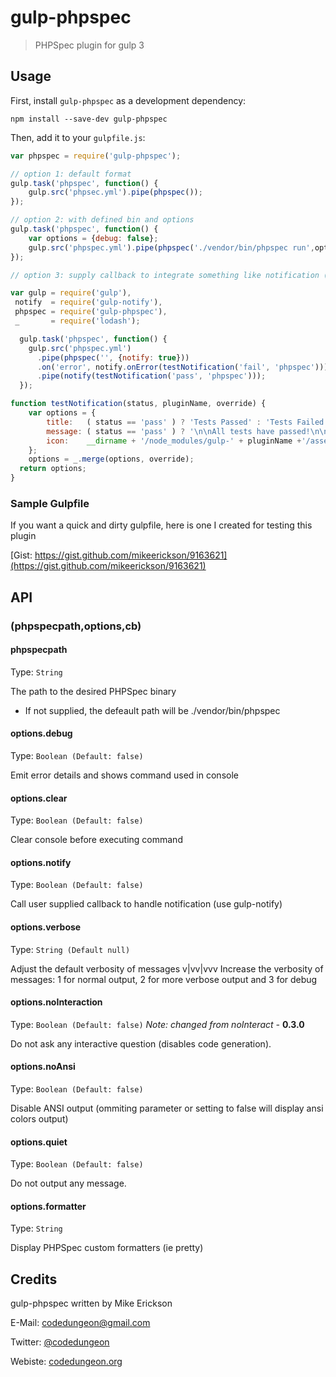 # gulp-phpspec
> PHPSpec plugin for gulp 3

## Usage

First, install `gulp-phpspec` as a development dependency:

```shell
npm install --save-dev gulp-phpspec
```

Then, add it to your `gulpfile.js`:

```javascript
var phpspec = require('gulp-phpspec');

// option 1: default format
gulp.task('phpspec', function() {
	gulp.src('phpsec.yml').pipe(phpspec());
});

// option 2: with defined bin and options
gulp.task('phpspec', function() {
	var options = {debug: false};
	gulp.src('phpspec.yml').pipe(phpspec('./vendor/bin/phpspec run',options));
});

// option 3: supply callback to integrate something like notification (using gulp-notify)

var gulp = require('gulp'),
 notify  = require('gulp-notify'),
 phpspec = require('gulp-phpspec'),
 _       = require('lodash');

  gulp.task('phpspec', function() {
    gulp.src('phpspec.yml')
      .pipe(phpspec('', {notify: true}))
      .on('error', notify.onError(testNotification('fail', 'phpspec')))
      .pipe(notify(testNotification('pass', 'phpspec')));
  });

function testNotification(status, pluginName, override) {
	var options = {
		title:   ( status == 'pass' ) ? 'Tests Passed' : 'Tests Failed',
		message: ( status == 'pass' ) ? '\n\nAll tests have passed!\n\n' : '\n\nOne or more tests failed...\n\n',
		icon:    __dirname + '/node_modules/gulp-' + pluginName +'/assets/test-' + status + '.png'
	};
	options = _.merge(options, override);
  return options;
}

```

### Sample Gulpfile

If you want a quick and dirty gulpfile, here is one I created for testing this plugin

[Gist: https://gist.github.com/mikeerickson/9163621](https://gist.github.com/mikeerickson/9163621)


## API

### (phpspecpath,options,cb)

#### phpspecpath

Type: `String`

The path to the desired PHPSpec binary
- If not supplied, the defeault path will be ./vendor/bin/phpspec

#### options.debug
Type: `Boolean (Default: false)`

Emit error details and shows command used in console

#### options.clear
Type: `Boolean (Default: false)`

Clear console before executing command


#### options.notify
Type: `Boolean (Default: false)`

Call user supplied callback to handle notification (use gulp-notify)

#### options.verbose
Type: `String (Default null)`

Adjust the default verbosity of messages
v|vv|vvv Increase the verbosity of messages: 1 for normal output, 2 for more verbose output and 3 for debug

#### options.noInteraction
Type: `Boolean (Default: false)`
*Note: changed from noInteract -* __0.3.0__

Do not ask any interactive question (disables code generation).

#### options.noAnsi
Type: `Boolean (Default: false)`

Disable ANSI output (ommiting parameter or setting to false will display ansi colors output)

#### options.quiet
Type: `Boolean (Default: false)`

Do not output any message.

#### options.formatter
Type: `String`

Display PHPSpec custom formatters (ie pretty)


## Credits

gulp-phpspec written by Mike Erickson

E-Mail: [codedungeon@gmail.com](mailto:codedungeon@gmail.com)

Twitter: [@codedungeon](http://twitter.com/codedungeon)

Webiste: [codedungeon.org](http://codedungeon.org)
